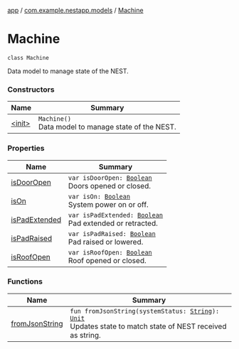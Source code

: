[app](../../index.md) / [com.example.nestapp.models](../index.md) / [Machine](./index.md)

# Machine

`class Machine`

Data model to manage state of the NEST.

### Constructors

| Name | Summary |
|---|---|
| [&lt;init&gt;](-init-.md) | `Machine()`<br>Data model to manage state of the NEST. |

### Properties

| Name | Summary |
|---|---|
| [isDoorOpen](is-door-open.md) | `var isDoorOpen: `[`Boolean`](https://kotlinlang.org/api/latest/jvm/stdlib/kotlin/-boolean/index.html)<br>Doors opened or closed. |
| [isOn](is-on.md) | `var isOn: `[`Boolean`](https://kotlinlang.org/api/latest/jvm/stdlib/kotlin/-boolean/index.html)<br>System power on or off. |
| [isPadExtended](is-pad-extended.md) | `var isPadExtended: `[`Boolean`](https://kotlinlang.org/api/latest/jvm/stdlib/kotlin/-boolean/index.html)<br>Pad extended or retracted. |
| [isPadRaised](is-pad-raised.md) | `var isPadRaised: `[`Boolean`](https://kotlinlang.org/api/latest/jvm/stdlib/kotlin/-boolean/index.html)<br>Pad raised or lowered. |
| [isRoofOpen](is-roof-open.md) | `var isRoofOpen: `[`Boolean`](https://kotlinlang.org/api/latest/jvm/stdlib/kotlin/-boolean/index.html)<br>Roof opened or closed. |

### Functions

| Name | Summary |
|---|---|
| [fromJsonString](from-json-string.md) | `fun fromJsonString(systemStatus: `[`String`](https://kotlinlang.org/api/latest/jvm/stdlib/kotlin/-string/index.html)`): `[`Unit`](https://kotlinlang.org/api/latest/jvm/stdlib/kotlin/-unit/index.html)<br>Updates state to match state of NEST received as string. |
